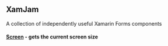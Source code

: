 ## XamJam
A collection of independently useful Xamarin Forms components

#### [Screen](https://github.com/jasonCodesAway/XamJam/tree/master/XamJam.Screen) - gets the current screen size
